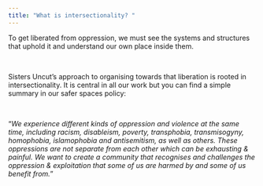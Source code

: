 ```yaml
---
title: "What is intersectionality? "
---
```

To get liberated from oppression, we must see the systems and structures that uphold it and understand our own place inside them. 

 

Sisters Uncut’s approach to organising towards that liberation is rooted in intersectionality. It is central in all our work but you can find a simple summary in our safer spaces policy:

 

“*We experience different kinds of oppression and violence at the same time, including racism, disableism, poverty, transphobia, transmisogyny, homophobia, islamophobia and antisemitism, as well as others. These oppressions are not separate from each other which can be exhausting & painful. We want to create a community that recognises and challenges the oppression & exploitation that some of us are harmed by and some of us benefit from.*”